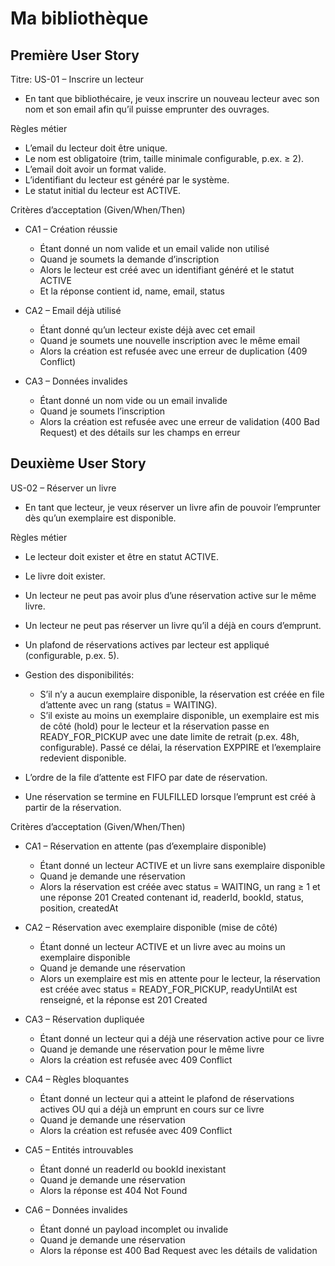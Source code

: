 # Ma bibliothèque

## Première User Story

Titre: US-01 – Inscrire un lecteur
- En tant que bibliothécaire, je veux inscrire un nouveau lecteur avec son nom et son email afin qu’il puisse emprunter des ouvrages.

Règles métier
- L’email du lecteur doit être unique.
- Le nom est obligatoire (trim, taille minimale configurable, p.ex. ≥ 2).
- L’email doit avoir un format valide.
- L’identifiant du lecteur est généré par le système.
- Le statut initial du lecteur est ACTIVE.

Critères d’acceptation (Given/When/Then)
- CA1 – Création réussie
    - Étant donné un nom valide et un email valide non utilisé
    - Quand je soumets la demande d’inscription
    - Alors le lecteur est créé avec un identifiant généré et le statut ACTIVE
    - Et la réponse contient id, name, email, status

- CA2 – Email déjà utilisé
    - Étant donné qu’un lecteur existe déjà avec cet email
    - Quand je soumets une nouvelle inscription avec le même email
    - Alors la création est refusée avec une erreur de duplication (409 Conflict)

- CA3 – Données invalides
    - Étant donné un nom vide ou un email invalide
    - Quand je soumets l’inscription
    - Alors la création est refusée avec une erreur de validation (400 Bad Request) et des détails sur les champs en erreur

## Deuxième User Story

US-02 – Réserver un livre
- En tant que lecteur, je veux réserver un livre afin de pouvoir l’emprunter dès qu’un exemplaire est disponible.

Règles métier
- Le lecteur doit exister et être en statut ACTIVE.
- Le livre doit exister.
- Un lecteur ne peut pas avoir plus d’une réservation active sur le même livre.
- Un lecteur ne peut pas réserver un livre qu’il a déjà en cours d’emprunt.
- Un plafond de réservations actives par lecteur est appliqué (configurable, p.ex. 5).
- Gestion des disponibilités:
  - S’il n’y a aucun exemplaire disponible, la réservation est créée en file d’attente avec un rang (status = WAITING).
  - S’il existe au moins un exemplaire disponible, un exemplaire est mis de côté (hold) pour le lecteur et la réservation passe en READY_FOR_PICKUP avec une date limite de retrait (p.ex. 48h, configurable). Passé ce délai, la réservation EXPPIRE et l’exemplaire redevient disponible.

- L’ordre de la file d’attente est FIFO par date de réservation.
- Une réservation se termine en FULFILLED lorsque l’emprunt est créé à partir de la réservation.

Critères d’acceptation (Given/When/Then)
- CA1 – Réservation en attente (pas d’exemplaire disponible)
  - Étant donné un lecteur ACTIVE et un livre sans exemplaire disponible
  - Quand je demande une réservation
  - Alors la réservation est créée avec status = WAITING, un rang ≥ 1 et une réponse 201 Created contenant id, readerId, bookId, status, position, createdAt

- CA2 – Réservation avec exemplaire disponible (mise de côté)
  - Étant donné un lecteur ACTIVE et un livre avec au moins un exemplaire disponible
  - Quand je demande une réservation
  - Alors un exemplaire est mis en attente pour le lecteur, la réservation est créée avec status = READY_FOR_PICKUP, readyUntilAt est renseigné, et la réponse est 201 Created

- CA3 – Réservation dupliquée
  - Étant donné un lecteur qui a déjà une réservation active pour ce livre
  - Quand je demande une réservation pour le même livre
  - Alors la création est refusée avec 409 Conflict

- CA4 – Règles bloquantes
  - Étant donné un lecteur qui a atteint le plafond de réservations actives OU qui a déjà un emprunt en cours sur ce livre
  - Quand je demande une réservation
  - Alors la création est refusée avec 409 Conflict

- CA5 – Entités introuvables
  - Étant donné un readerId ou bookId inexistant
  - Quand je demande une réservation
  - Alors la réponse est 404 Not Found

- CA6 – Données invalides
  - Étant donné un payload incomplet ou invalide
  - Quand je demande une réservation
  - Alors la réponse est 400 Bad Request avec les détails de validation
